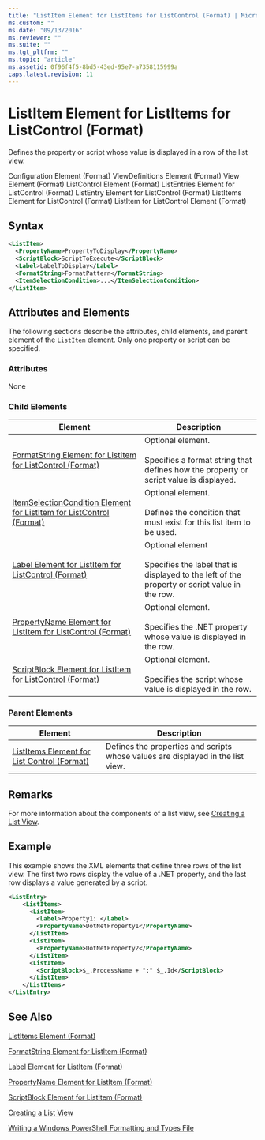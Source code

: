 ```yaml
---
title: "ListItem Element for ListItems for ListControl (Format) | Microsoft Docs"
ms.custom: ""
ms.date: "09/13/2016"
ms.reviewer: ""
ms.suite: ""
ms.tgt_pltfrm: ""
ms.topic: "article"
ms.assetid: 0f96f4f5-8bd5-43ed-95e7-a7358115999a
caps.latest.revision: 11
---
```

# ListItem Element for ListItems for ListControl (Format)

Defines the property or script whose value is displayed in a row of the list view.

Configuration Element (Format)
ViewDefinitions Element (Format)
View Element (Format)
ListControl Element (Format)
ListEntries Element for ListControl (Format)
ListEntry Element for ListControl (Format)
ListItems Element for ListControl (Format)
ListItem for ListControl Element (Format)

## Syntax

```xml
<ListItem>
  <PropertyName>PropertyToDisplay</PropertyName>
  <ScriptBlock>ScriptToExecute</ScriptBlock>
  <Label>LabelToDisplay</Label>
  <FormatString>FormatPattern</FormatString>
  <ItemSelectionCondition>...</ItemSelectionCondition>
</ListItem>
```

## Attributes and Elements

The following sections describe the attributes, child elements, and parent element of the `ListItem` element. Only one property or script can be specified.

### Attributes

None

### Child Elements

|Element|Description|
|-------------|-----------------|
|[FormatString Element for ListItem for ListControl (Format)](./formatstring-element-for-listitem-for-listcontrol-format.md)|Optional element.<br /><br /> Specifies a format string that defines how the property or script value is displayed.|
|[ItemSelectionCondition Element for ListItem for ListControl (Format)](./itemselectioncondition-element-for-listitem-for-listcontrol-format.md)|Optional element.<br /><br /> Defines the condition that must exist for this list item to be used.|
|[Label Element for ListItem for ListControl (Format)](./label-element-for-listitem-for-listcontrol-format.md)|Optional element<br /><br /> Specifies the label that is displayed to the left of the property or script value in the row.|
|[PropertyName Element for ListItem for ListControl (Format)](./propertyname-element-for-listitem-for-listcontrol-format.md)|Optional element.<br /><br /> Specifies the .NET property whose value is displayed in the row.|
|[ScriptBlock Element for ListItem for ListControl (Format)](./scriptblock-element-for-listitem-for-listcontrol-format.md)|Optional element.<br /><br /> Specifies the script whose value is displayed in the row.|

### Parent Elements

|Element|Description|
|-------------|-----------------|
|[ListItems Element for List Control (Format)](./listitems-element-for-listentry-for-listcontrol-format.md)|Defines the properties and scripts whose values are displayed in the list view.|

## Remarks

For more information about the components of a list view, see [Creating a List View](./creating-a-list-view.md).

## Example

This example shows the XML elements that define three rows of the list view. The first two rows display the value of a .NET property, and the last row displays a value generated by a script.

```xml
<ListEntry>
    <ListItems>
      <ListItem>
        <Label>Property1: </Label>
        <PropertyName>DotNetProperty1</PropertyName>
      </ListItem>
      <ListItem>
        <PropertyName>DotNetProperty2</PropertyName>
      </ListItem>
      <ListItem>
        <ScriptBlock>$_.ProcessName + ":" $_.Id</ScriptBlock>
      </ListItem>
    </ListItems>
</ListEntry>

```

## See Also

[ListItems Element (Format)](./listitems-element-for-listentry-for-listcontrol-format.md)

[FormatString Element for ListItem (Format)](./formatstring-element-for-listitem-for-listcontrol-format.md)

[Label Element for ListItem (Format)](./label-element-for-listitem-for-listcontrol-format.md)

[PropertyName Element for ListItem (Format)](./propertyname-element-for-listitem-for-listcontrol-format.md)

[ScriptBlock Element for ListItem (Format)](./scriptblock-element-for-listitem-for-listcontrol-format.md)

[Creating a List View](./creating-a-list-view.md)

[Writing a Windows PowerShell Formatting and Types File](./writing-a-powershell-formatting-file.md)
